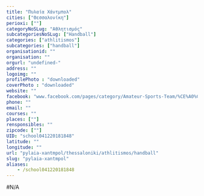 ```yaml
---
title: "Πυλαία Χάντμπολ"
cities: ["Θεσσαλονίκη"]
perioxi: [""]
categoryNoSLug: "Αθλητισμός"
subcategoriesNoSLug: ["Handball"]
categories: ["athlitismos"]
subcategories: ["handball"]
organisationid: ""
organisation: ""
orgurl: "undefined-"
address: ""
logoimg: ""
profilePhoto : "downloaded"
coverPhoto : "downloaded"
website: ""
facebook: "www.facebook.com/pages/category/Amateur-Sports-Team/%CE%A0%CF%85%CE%BB%CE%B1%CE%AF%CE%B1-%CE%A7%CE%AC%CE%BD%CF%84%CE%BC%CF%80%CE%BF%CE%BB-665664333514890/"
phone: ""
email: ""
courses: ""
places: [""]
rensponsibles: ""
zipcode: [""]
UID: "school041220181848"
latitude: ""
longitude: ""
url: "pylaia-xantmpol/thessaloniki/athlitismos/handball"
slug: "pylaia-xantmpol"
aliases:
    - /school041220181848
---
```





#N/A